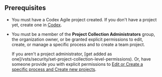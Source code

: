 
## Prerequisites
* You must have a Codex Agile project created. If you don't have a project yet, create one in [Codex](../../accounts/set-up-vs.md).  
* You must be a member of the **Project Collection Administrators** group, the organization owner, or be granted explicit permissions to edit, create, or manage a specific process and to create a team project. 

	If you aren't a project administrator, [get added as one]/vsts/security/set-project-collection-level-permissions). Or, have someone provide you with explicit permissions to [Edit or Create a specific process and Create new projects](/vsts/security/set-permissions-access-work-tracking#process-permissions).